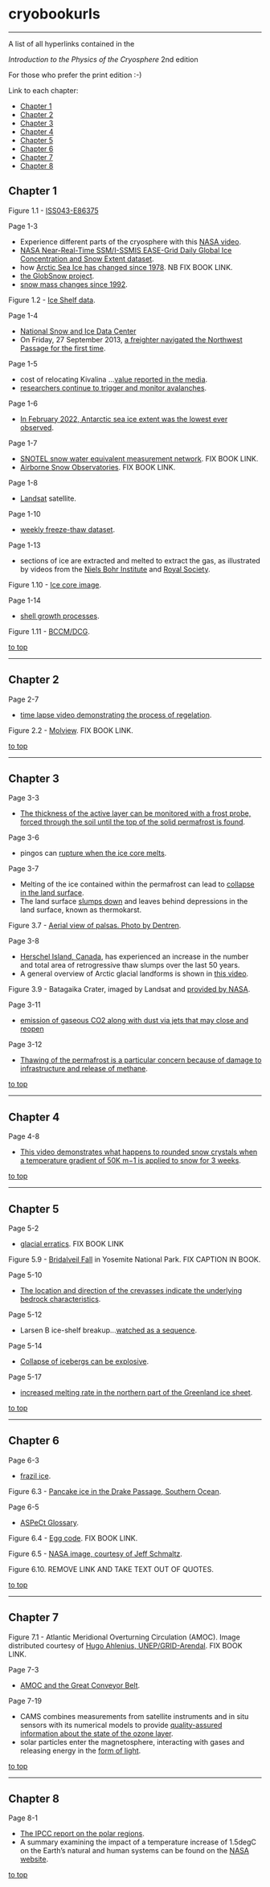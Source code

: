 # cryobookurls

------------------------------------------

A list of all hyperlinks contained in the

*Introduction to the Physics of the Cryosphere* 2nd edition

For those who prefer the print edition :-)

Link to each chapter:
- [Chapter 1](#chapter-1)
- [Chapter 2](#chapter-2)
- [Chapter 3](#chapter-3)
- [Chapter 4](#chapter-4)
- [Chapter 5](#chapter-5)
- [Chapter 6](#chapter-6)
- [Chapter 7](#chapter-7)
- [Chapter 8](#chapter-8)


## Chapter 1

Figure 1.1 - [ISS043-E86375](https://earthobservatory.nasa.gov/images/85855/scandinavia-at-night)

Page 1-3
* Experience different parts of the cryosphere with this [NASA video](https://www.youtube.com/watch?v=SV3XgJB1Ck4).
* [NASA Near-Real-Time SSM/I-SSMIS EASE-Grid Daily Global Ice Concentration and Snow Extent dataset](https://nsidc.org/data/nise/versions/5).
* how [Arctic Sea Ice has changed since 1978](https://www.youtube.com/watch?v=hlVXOC6a3ME). NB FIX BOOK LINK.
* [the GlobSnow project](https://www.globsnow.info/).
* [snow mass changes since 1992](https://www.youtube.com/watch?v=-kOZS7B09o4).


Figure 1.2 - [Ice Shelf data](http://www.naturalearthdata.com/downloads/10m-physical-vectors/10m-antarctic-ice-shelves/).

Page 1-4
* [National Snow and Ice Data Center](https://nsidc.org/data/nise)
* On Friday, 27 September 2013, [a freighter navigated the Northwest Passage for the first time](https://www.reuters.com/article/us-shipping-coal-arctic-idUSBRE98Q0K720130927).

Page 1-5
* cost of relocating Kivalina ...[value reported in the media](https://www.bbc.co.uk/news/magazine-23346370).
* [researchers continue to trigger and monitor avalanches](https://www.youtube.com/watch?v=CU2ghVV8sE0).

Page 1-6
* [In February 2022, Antarctic sea ice extent was the lowest ever observed](https://earthobservatory.nasa.gov/images/149627/antarctic-sea-ice-reaches-record-low).
 
Page 1-7
* [SNOTEL snow water equivalent measurement network](https://en.wikipedia.org/wiki/SNOTEL). FIX BOOK LINK.
* [Airborne Snow Observatories](https://www.airbornesnowobservatories.com/). FIX BOOK LINK.

Page 1-8
* [Landsat](https://landsat.gsfc.nasa.gov/) satellite.

Page 1-10
* [weekly freeze-thaw dataset](https://nsidc.org/data/aq3_ft/versions/5).

Page 1-13
* sections of ice are extracted and melted to extract the gas, as illustrated by videos from the [Niels Bohr Institute](https://www.youtube.com/watch?v=NbDU83wzzVY) and [Royal Society](https://www.youtube.com/watch?v=K6ckJBER6bU).

Figure 1.10 - [Ice core image](https://www.flickr.com/photos/oregonstateuniversity/45690255762).

Page 1-14
* [shell growth processes](https://en.wikipedia.org/wiki/Sclerochronology).

Figure 1.11 - [BCCM/DCG](https://bccm.belspo.be/about-us/bccm-dcg).

[to top](#cryobookurls)

------------------------------------------

## Chapter 2

Page 2-7
* [time lapse video demonstrating the process of regelation](https://www.youtube.com/watch?v=gM3zP72-rJE).

Figure 2.2 - [Molview](https://molview.orghttps://molview.org). FIX BOOK LINK.

[to top](#cryobookurls)

------------------------------------------

## Chapter 3

Page 3-3
* [The thickness of the active layer can be monitored with a frost probe, forced through the soil until the top of the solid permafrost is found](https://www.youtube.com/watch?v=OfDXWyeEHl4).

Page 3-6
* pingos can [rupture when the ice core melts](https://www.youtube.com/watch?v=4_mVhXYc7W4).

Page 3-7
* Melting of the ice contained within the permafrost can lead to [collapse in the land surface](https://www.youtube.com/watch?v=mlnIxW02agI).
* The land surface [slumps down](https://www.youtube.com/watch?v=CVKsZhrsAec) and leaves behind depressions in the land surface, known as thermokarst.

Figure 3.7 - [Aerial view of palsas. Photo by Dentren](https://commons.wikimedia.org/wiki/File:Palsaaerialview.jpg).

Page 3-8
* [Herschel Island, Canada](https://www.youtube.com/watch?v=4ncJLCaIGEg), has experienced an increase in the number and total area of retrogressive thaw slumps over the last 50 years.
* A general overview of Arctic glacial landforms is shown in [this video](https://www.youtube.com/watch?v=R7ocQPPbM98).

Figure 3.9 - Batagaika Crater, imaged by Landsat and [provided by NASA](https://earthobservatory.nasa.gov/images/90104/batagaika-crater-expands).

Page 3-11
* [emission of gaseous CO2 along with dust via jets that may close and reopen](http://www.uahirise.org/media/clips/ESP_073471_0950_1080.mp4)

Page 3-12
* [Thawing of the permafrost is a particular concern because of damage to infrastructure and release of methane](https://www.youtube.com/watch?v=O0OzT-nhPNg). 

[to top](#cryobookurls)


------------------------------------------

## Chapter 4

Page 4-8
* [This video demonstrates what happens to rounded snow crystals when a temperature gradient of 50K m−1 is applied to snow for 3 weeks](https://www.youtube.com/watch?v=Eee3en_3bKE).

[to top](#cryobookurls)

------------------------------------------

## Chapter 5

Page 5-2
* [glacial erratics](https://en.wikipedia.org/wiki/Glacial_erratic). FIX BOOK LINK

Figure 5.9 - [Bridalveil Fall](https://commons.wikimedia.org/wiki/File:Closeup_of_Bridalveil_Fall_seen_from_Tunnel_View_in_Yosemite_NP.JPG)  in Yosemite National Park. FIX CAPTION IN BOOK.

Page 5-10
* [The location and direction of the crevasses indicate the underlying bedrock characteristics](https://blogs.agu.org/fromaglaciersperspective/2019/09/12/glacier-crevasses-as-a-learning-tool/).

Page 5-12
* Larsen B ice-shelf breakup...[watched as a sequence](https://www.youtube.com/watch?v=zIcLuiTt4f4).
 
Page 5-14
* [Collapse of icebergs can be explosive](https://www.youtube.com/watch?v=aES6WC0CDnI).

Page 5-17
* [increased melting rate in the northern part of the Greenland ice sheet](https://www.cbsnews.com/news/greenland-ice-sheet-loses-its-last-grip/).

[to top](#cryobookurls)

------------------------------------------

## Chapter 6

Page 6-3
* [frazil ice](https://www.shutterstock.com/video/clip-1831820-frazil-ice-on-sea-surface).

Figure 6.3 - [Pancake ice in the Drake Passage, Southern Ocean](https://blogs.egu.eu/geolog/2013/12/30/imaggeo-on-mondays-a-feast-of-pancakes/).

Page 6-5
* [ASPeCt Glossary](http://aspect.antarctica.gov.au/home/glossary-and-image-library).

Figure 6.4 - [Egg code](https://www.canada.ca/en/environment-climate-change/services/ice-forecasts-observations/publications/interpreting-charts/chapter-1.html). FIX BOOK LINK.

Figure 6.5 - [NASA image, courtesy of Jeff Schmaltz](https://earthobservatory.nasa.gov/images/76474/polynya-off-the-antarctic-coast).

Figure 6.10. REMOVE LINK AND TAKE TEXT OUT OF QUOTES.

[to top](#cryobookurls)

------------------------------------------

## Chapter 7

Figure 7.1 - Atlantic Meridional Overturning Circulation (AMOC). Image distributed courtesy of [Hugo Ahlenius, UNEP/GRID-Arendal](https://www.grida.no/resources/5228). FIX BOOK LINK.

Page 7-3
* [AMOC and the Great Conveyor Belt](https://upload.wikimedia.org/wikipedia/commons/a/ab/Thermohaline_circulation.svg).

Page 7-19
* CAMS combines measurements from satellite instruments and in situ sensors with its numerical models to provide [quality-assured information about the state of the ozone layer](https://atmosphere.copernicus.eu/monitoring-ozone-layer).
* solar particles enter the magnetosphere, interacting with gases and releasing energy in the [form of light](https://www.youtube.com/watch?v=8NDPsSZCcz0&t=41s).

[to top](#cryobookurls)

------------------------------------------

## Chapter 8

Page 8-1
* [The IPCC report on the polar regions](https://www.ipcc.ch/site/assets/uploads/sites/3/2022/03/05_SROCC_Ch03_FINAL.pdf).
* A summary examining the impact of a temperature increase of 1.5degC on the Earth’s natural and human systems can be found on the [NASA website](https://climate.nasa.gov/news/2865/a-degree-of-concern-why-global-temperatures-matter/).

[to top](#cryobookurls)
